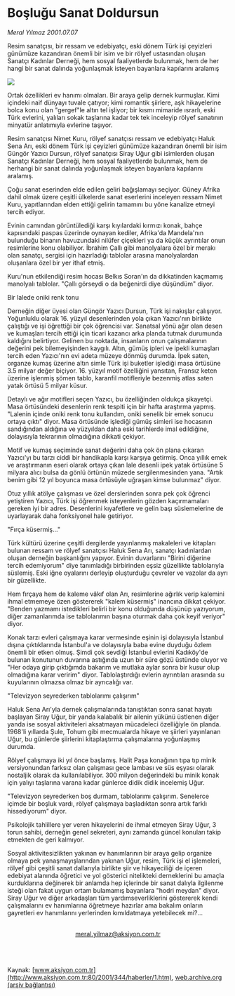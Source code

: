 # Boşluğu Sanat Doldursun

*Meral Yılmaz 2001.07.07*

<div>
 <p class="spot">
  Resim sanatçısı, bir ressam ve edebiyatçı, eski dönem Türk işi çeyizleri günümüze kazandıran önemli bir isim ve bir rölyef ustasından oluşan Sanatçı Kadınlar Derneği, hem sosyal faaliyetlerde bulunmak, hem de her hangi bir sanat dalında yoğunlaşmak isteyen bayanlara kapılarını aralamış
 </p>
 <p class="metin">
 </p>
 <img border="0" src="/web/20020501063653im_/http://www.aksiyon.com.tr/2001/344/resimler/iste.jpg"/>
 <p class="metin">
  Ortak özellikleri ev hanımı olmaları. Bir araya gelip dernek kurmuşlar. Kimi içindeki naif dünyayı tuvale çatıyor; kimi romantik şiirlere, aşk hikayelerine bolca konu olan "gergef"le altın tel işliyor; bir kısmı mimaride ısrarlı, eski Türk evlerini, yalıları sokak taşlarına kadar tek tek inceleyip rölyef sanatının minyatür anlatımıyla evlerine taşıyor.
 </p>
 <p class="metin">
  Resim sanatçısı Nimet Kuru, rölyef sanatçısı ressam ve edebiyatçı Haluk Sena Arı, eski dönem Türk işi çeyizleri günümüze kazandıran önemli bir isim Güngör Yazıcı Dursun, rölyef sanatçısı Siray Uğur gibi isimlerden oluşan Sanatçı Kadınlar Derneği, hem sosyal faaliyetlerde bulunmak, hem de herhangi bir sanat dalında yoğunlaşmak isteyen bayanlara kapılarını aralamış.
 </p>
 <p class="metin">
  Çoğu sanat eserinden elde edilen geliri bağışlamayı seçiyor. Güney Afrika dahil olmak üzere çeşitli ülkelerde sanat eserlerini inceleyen ressam Nimet Kuru, yapıtlarından elden ettiği gelirin tamamını bu yöne kanalize etmeyi tercih ediyor.
 </p>
 <p class="metin">
  Evinin camından görüntülediği karşı kıyılardaki kırmızı konak, bahçe kapısındaki paspas üzerinde oynayan kediler, Afrika'da Mandela'nın bulunduğu binanın havuzundaki nilüfer çiçekleri ya da küçük ayrıntılar onun resimlerine konu olabiliyor. İbrahim Çallı gibi manolyalara özel bir merakı olan sanatçı, sergisi için hazırladığı tablolar arasına manolyalardan oluşanlara özel bir yer ithaf etmiş.
 </p>
 <p class="metin">
  Kuru'nun etkilendiği resim hocası Belkıs Soran'ın da dikkatinden kaçmamış manolyalı tablolar. "Çallı görseydi o da beğenirdi diye düşündüm" diyor.
 </p>
 <p class="metin">
  Bir lalede oniki renk tonu
 </p>
 <p class="metin">
  Derneğin diğer üyesi olan Güngör Yazıcı Dursun, Türk işi nakışlar çalışıyor. Yoğunluklu olarak 16. yüzyıl desenlerinden yola çıkan Yazıcı'nın birlikte çalıştığı ve işi öğrettiği bir çok öğrencisi var. Sanatsal yönü ağır olan desen ve kumaşları tercih ettiği için ticari kazancı arka planda tutmak durumunda kaldığını belirtiyor. Gelinen bu noktada, insanların onun çalışmalarının değerini pek bilemeyişinden kaygılı. Altın, gümüş ipleri ve ipekli kumaşları tercih eden Yazıcı'nın evi adeta müzeye dönmüş durumda. İpek saten, organze kumaş üzerine altın simle Türk işi buketler işlediği masa örtüsüne 3.5 milyar değer biçiyor. 16. yüzyıl motif özelliğini yansıtan, Fransız keten üzerine işlenmiş şömen tablo, karanfil motifleriyle bezenmiş atlas saten yatak örtüsü 5 milyar küsur.
 </p>
 <p class="metin">
  Detaylı ve ağır motifleri seçen Yazıcı, bu özelliğinden oldukça şikayetçi. Masa örtüsündeki desenlerin renk tespiti için bir hafta araştırma yapmış. "Lalenin içinde oniki renk tonu kullandım, oniki senelik bir emek sonucu ortaya çıktı" diyor. Masa örtüsünde işlediği gümüş simleri ise hocasının sandığından aldığına ve yüzyıldan daha eski tarihlerde imal edildiğine, dolayısıyla tekrarının olmadığına dikkati çekiyor.
 </p>
 <p class="metin">
  Motif ve kumaş seçiminde sanat değerini daha çok ön plana çıkaran Yazıcı'yı bu tarzı ciddi bir handikapla karşı karşıya getirmiş. Onca yıllık emek ve araştırmanın eseri olarak ortaya çıkan lale desenli ipek yatak örtüsüne 5 milyara alıcı bulsa da gönlü örtünün müzede sergilenmesinden yana. "Artık benim gibi 12 yıl boyunca masa örtüsüyle uğraşan kimse bulunmaz" diyor.
 </p>
 <p class="metin">
  Otuz yıllık atölye çalışması ve özel derslerinden sonra pek çok öğrenci yetiştiren Yazıcı, Türk işi öğrenmek isteyenlerin gözden kaçırmamaları gereken iyi bir adres. Desenlerini kıyafetlere ve gelin başı süslemelerine de uyarlayarak daha fonksiyonel hale getiriyor.
 </p>
 <p class="metin">
  "Fırça küsermiş..."
 </p>
 <p class="metin">
  Türk kültürü üzerine çeşitli dergilerde yayınlanmış makaleleri ve kitapları bulunan ressam ve rölyef sanatçısı Haluk Sena Arı, sanatçı kadınlardan oluşan derneğin başkanlığını yapıyor. Evinin duvarlarını "Birini diğerine tercih edemiyorum" diye tanımladığı birbirinden eşsiz güzellikte tablolarıyla süslemiş. Eski iğne oyalarını derleyip oluşturduğu çevreler ve vazolar da ayrı bir güzellikte.
 </p>
 <p class="metin">
  Hem fırçaya hem de kaleme vâkıf olan Arı, resimlerine ağırlık verip kalemini ihmal etmemeye özen göstererek "kalem küsermiş" inancına dikkat çekiyor. "Benden yazmamı istedikleri belirli bir konu olduğunda düşünüp yazıyorum, diğer zamanlarımda ise tablolarımın başına oturmak daha çok keyif veriyor" diyor.
 </p>
 <p class="metin">
  Konak tarzı evleri çalışmaya karar vermesinde eşinin işi dolayısıyla İstanbul dışına çıktıklarında İstanbul'a ve dolayısıyla baba evine duyduğu özlem önemli bir etken olmuş. Şimdi çok sevdiği İstanbul evlerini Kadıköy'de bulunan konutunun duvarına astığında uzun bir süre gözü üstünde oluyor ve "Her odaya girip çıktığımda bakarım ve mutlaka aylar sonra bir kusur olup olmadığına karar veririm" diyor. Tablolaştırdığı evlerin ayrıntıları arasında su kuyularının olmazsa olmaz bir ayrıcalığı var.
 </p>
 <p class="metin">
  "Televizyon seyrederken tablolarımı çalışırım"
 </p>
 <p class="metin">
  Haluk Sena Arı'yla dernek çalışmalarında tanıştıktan sonra sanat hayatı başlayan Siray Uğur, bir yanda kalabalık bir ailenin yükünü üstlenen diğer yanda ise sosyal aktiviteleri aksatmayan mücadeleci özelliğiyle ön planda. 1968'li yıllarda Şule, Tohum gibi mecmualarda hikaye ve şiirleri yayınlanan Uğur, bu günlerde şiirlerini kitaplaştırma çalışmalarına yoğunlaşmış durumda.
 </p>
 <p class="metin">
  Rölyef çalışmaya iki yıl önce başlamış. Halit Paşa konağının tıpa tıp minik versiyonundan farksız olan çalışması gece lambası ve süs eşyası olarak nostaljik olarak da kullanılabiliyor. 300 milyon değerindeki bu minik konak için yalıyı taşlarına varana kadar günlerce didik didik incelemiş Uğur.
 </p>
 <p class="metin">
  "Televizyon seyrederken boş durmam, tablolarımı çalışırım. Senelerce içimde bir boşluk vardı, rölyef çalışmaya başladıktan sonra artık farklı hissediyorum" diyor.
 </p>
 <p class="metin">
  Psikolojik tahlillere yer veren hikayelerini de ihmal etmeyen Siray Uğur, 3 torun sahibi, derneğin genel sekreteri, aynı zamanda güncel konuları takip etmekten de geri kalmıyor.
 </p>
 <p class="metin">
  Sosyal aktivitesizlikten yakınan ev hanımlarının bir araya gelip organize olmaya pek yanaşmayışlarından yakınan Uğur, resim, Türk işi el işlemeleri, rölyef gibi çeşitli sanat dallarıyla birlikte şiir ve hikayeciliği de içeren edebiyat alanında öğretici ve yol gösterici nitelikteki derneklerini bu amaçla kurduklarına değinerek bir anlamda hep içlerinde bir sanat dalıyla ilgilenme isteği olan fakat uygun ortam bulamamış bayanlara "hodri meydan" diyor. Siray Uğur ve diğer arkadaşları tüm yardımseverliklerini göstererek kendi çalışmalarını ev hanımlarına öğretmeye hazırlar ama bakalım onların gayretleri ev hanımlarını yerlerinden kımıldatmaya yetebilecek mi?...
 </p>
 <br/>
 <center>
  <a class="anaorta" href="http://web.archive.org/web/20020501063653/mailto:meral.yilmaz@aksiyon.com.tr">
   meral.yilmaz@aksiyon.com.tr
  </a>
 </center>
 <br/>
 <br/>
 <br/>
</div>

Kaynak: [www.aksiyon.com.tr](http://www.aksiyon.com.tr:80/2001/344/haberler/1.htm), [web.archive.org (arşiv bağlantısı)](http://web.archive.org/web/20020501063653/http://www.aksiyon.com.tr:80/2001/344/haberler/1.htm)
